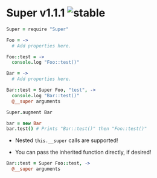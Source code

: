 
# Super v1.1.1 ![stable](https://img.shields.io/badge/stability-stable-4EBA0F.svg?style=flat)

```coffee
Super = require "Super"

Foo = ->
  # Add properties here.

Foo::test = ->
  console.log "Foo::test()"

Bar = ->
  # Add properties here.

Bar::test = Super Foo, "test", ->
  console.log "Bar::test()"
  @__super arguments

Super.augment Bar

bar = new Bar
bar.test() # Prints "Bar::test()" then "Foo::test()"
```

- Nested `this.__super` calls are supported!

- You can pass the inherited function directly, if desired!

```coffee
Bar::test = Super Foo::test, ->
  @__super arguments
```

